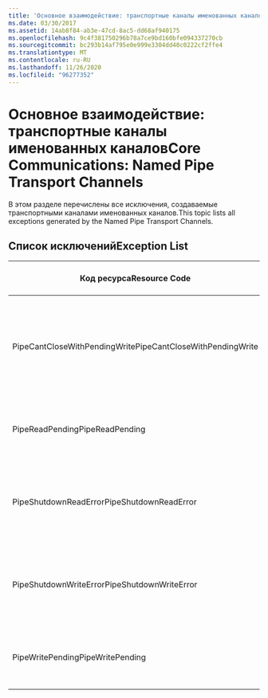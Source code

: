 ```yaml
---
title: 'Основное взаимодействие: транспортные каналы именованных каналов'
ms.date: 03/30/2017
ms.assetid: 14ab8f84-ab3e-47cd-8ac5-dd68af940175
ms.openlocfilehash: 9c4f381750296b78a7ce9bd160bfe094337270cb
ms.sourcegitcommit: bc293b14af795e0e999e3304dd40c0222cf2ffe4
ms.translationtype: MT
ms.contentlocale: ru-RU
ms.lasthandoff: 11/26/2020
ms.locfileid: "96277352"
---
```

# <a name="core-communications-named-pipe-transport-channels"></a><span data-ttu-id="f1824-102">Основное взаимодействие: транспортные каналы именованных каналов</span><span class="sxs-lookup"><span data-stu-id="f1824-102">Core Communications: Named Pipe Transport Channels</span></span>

<span data-ttu-id="f1824-103">В этом разделе перечислены все исключения, создаваемые транспортными каналами именованных каналов.</span><span class="sxs-lookup"><span data-stu-id="f1824-103">This topic lists all exceptions generated by the Named Pipe Transport Channels.</span></span>  
  
## <a name="exception-list"></a><span data-ttu-id="f1824-104">Список исключений</span><span class="sxs-lookup"><span data-stu-id="f1824-104">Exception List</span></span>  
  
|<span data-ttu-id="f1824-105">Код ресурса</span><span class="sxs-lookup"><span data-stu-id="f1824-105">Resource Code</span></span>|<span data-ttu-id="f1824-106">Строка ресурса</span><span class="sxs-lookup"><span data-stu-id="f1824-106">Resource String</span></span>|  
|-------------------|---------------------|  
|<span data-ttu-id="f1824-107">PipeCantCloseWithPendingWrite</span><span class="sxs-lookup"><span data-stu-id="f1824-107">PipeCantCloseWithPendingWrite</span></span>|<span data-ttu-id="f1824-108">Невозможно закрыть канал, пока ожидается завершение операции записи в канал.</span><span class="sxs-lookup"><span data-stu-id="f1824-108">The pipe cannot be closed while a write operation to the pipe is pending.</span></span>|  
|<span data-ttu-id="f1824-109">PipeReadPending</span><span class="sxs-lookup"><span data-stu-id="f1824-109">PipeReadPending</span></span>|<span data-ttu-id="f1824-110">Выполняется операция чтения из канала.</span><span class="sxs-lookup"><span data-stu-id="f1824-110">A read operation is in progress for the pipe.</span></span>|  
|<span data-ttu-id="f1824-111">PipeShutdownReadError</span><span class="sxs-lookup"><span data-stu-id="f1824-111">PipeShutdownReadError</span></span>|<span data-ttu-id="f1824-112">Сбой операции чтения индикатора "shutdown" канала.</span><span class="sxs-lookup"><span data-stu-id="f1824-112">The read operation of the pipe 'shutdown' indicator failed.</span></span>|  
|<span data-ttu-id="f1824-113">PipeShutdownWriteError</span><span class="sxs-lookup"><span data-stu-id="f1824-113">PipeShutdownWriteError</span></span>|<span data-ttu-id="f1824-114">Сбой операции записи индикатора "shutdown" канала.</span><span class="sxs-lookup"><span data-stu-id="f1824-114">The write operation of the pipe 'shutdown' indicator failed.</span></span>|  
|<span data-ttu-id="f1824-115">PipeWritePending</span><span class="sxs-lookup"><span data-stu-id="f1824-115">PipeWritePending</span></span>|<span data-ttu-id="f1824-116">Выполняется операция записи в канал.</span><span class="sxs-lookup"><span data-stu-id="f1824-116">A write operation is in progress for the pipe.</span></span>|
